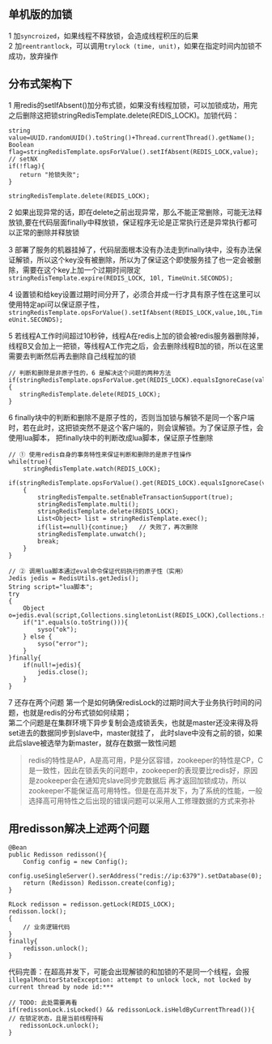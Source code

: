 ## 单机版的加锁
1 加```syncroized```，如果线程不释放锁，会造成线程积压的后果  
2 加```reentrantlock```，可以调用```trylock (time, unit)```，如果在指定时间内加锁不成功，放弃操作

## 分布式架构下
1 用redis的setIfAbsent()加分布式锁，如果没有线程加锁，可以加锁成功，用完之后删除这把锁stringRedisTemplate.delete(REDIS_LOCK)。加锁代码：
```
string value=UUID.randomUUID().toString()+Thread.currentThread().getName();
Boolean flag=stringRedisTemplate.opsForValue().setIfAbsent(REDIS_LOCK,value);	// setNX
if(!flag){
   return "抢锁失败";
}

stringRedisTemplate.delete(REDIS_LOCK);
```

2 如果出现异常的话，即在delete之前出现异常，那么不能正常删除，可能无法释放锁,要在代码层面finally中释放锁，保证程序无论是正常执行还是异常执行都可以正常的删除并释放锁  

3 部署了服务的机器挂掉了，代码层面根本没有办法走到finally块中，没有办法保证解锁，所以这个key没有被删除，所以为了保证这个即使服务挂了也一定会被删除，需要在这个key上加一个过期时间限定  
```stringRedisTemplate.expire(REDIS_LOCK, 10l, TimeUnit.SECONDS);```

4 设置锁和给key设置过期时间分开了，必须合并成一行才具有原子性在这里可以使用特定api可以保证原子性，
```stringRedisTemplate.opsForValue().setIfAbsent(REDIS_LOCK,value,10L,TimeUnit.SECONDS);```

5 若线程A工作时间超过10秒钟，线程A在redis上加的锁会被redis服务器删除掉，线程B又会加上一把锁，等线程A工作完之后，会去删除线程B加的锁，所以在这里需要去判断然后再去删除自己线程加的锁
```
// 判断和删除是非原子性的，6 是解决这个问题的两种方法
if(stringRedisTemplate.opsForValue.get(REDIS_LOCK).equalsIgnoreCase(value)){
   stringRedisTemplate.delete(REDIS_LOCK);
}
```

6 finally块中的判断和删除不是原子性的，否则当加锁与解锁不是同一个客户端时，若在此时，这把锁突然不是这个客户端的，则会误解锁。为了保证原子性，会使用lua脚本，
把finally块中的判断改成lua脚本，保证原子性删除
```
// ① 使用redis自身的事务特性来保证判断和删除的是原子性操作
while(true){
	stringRedisTemplate.watch(REDIS_LOCK);
	if(stringRedisTemplate.opsForValue().get(REDIS_LOCK).equalsIgnoreCase(value))
	{
		stringRedisTempalte.setEnableTransactionSupport(true);
		stringRedisTemplate.multi();
		stringRedisTemplate.delete(REDIS_LOCK);
		List<Object> list = stringRedisTemplate.exec();
		if(list==null){continue;}   // 失败了，再次删除
		stringRedisTemplate.unwatch();
		break;
	}
}
```

```
// ② 调用lua脚本通过eval命令保证代码执行的原子性（实用）
Jedis jedis = RedisUtils.getJedis();
String script="lua脚本";
try
{
    Object o=jedis.eval(script,Collections.singletonList(REDIS_LOCK),Collections.singletonList(value));
    if("1".equals(o.toString())){
    	syso("ok");
    } else {
    	syso("error");
    }
}finally{
    if(null!=jedis){
    	jedis.close();
    }
}
```

7 还存在两个问题
第一个是如何确保redisLock的过期时间大于业务执行时间的问题，也就是redis的分布式锁如何续期；  
第二个问题是在集群环境下异步复制会造成锁丢失，也就是master还没来得及将set进去的数据同步到slave中，master就挂了，
此时slave中没有之前的锁，如果此后slave被选举为新master，就存在数据一致性问题  

> redis的特性是AP，A是高可用，P是分区容错，zookeeper的特性是CP，C是一致性，因此在锁丢失的问题中，zookeeper的表现要比redis好，原因是zookeeper会在通知完slave同步完数据后
> 再才返回加锁成功，所以zookeeper不能保证高可用特性。但是在高并发下，为了系统的性能，一般选择高可用特性之后出现的错误问题可以采用人工修理数据的方式来弥补

## 用redisson解决上述两个问题
```
@Bean
public Redisson redisson(){
    Config config = new Config();
    config.useSingleServer().serAddress("redis://ip:6379").setDatabase(0);
    return (Redisson) Redisson.create(config);
}
```

```
RLock redisson = redisson.getLock(REDIS_LOCK);
redisson.lock();
{
    // 业务逻辑代码
}
finally{
    redisson.unlock();
}
```

代码完善：在超高并发下，可能会出现解锁的和加锁的不是同一个线程，会报```illegalMonitorStateException: attempt to unlock lock, not locked by current thread by node id:***```
```
// TODO: 此处需要再看
if(redissonLock.isLocked() && redissonLock.isHeldByCurrentThread()){ // 在锁定状态，且是当前线程持有
   redissonLock.unlock();
}
```